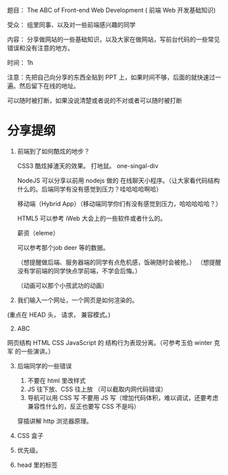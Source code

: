 题目： The ABC of  Front-end Web Development ( 前端 Web 开发基础知识)

受众： 组里同事、以及对一些前端感兴趣的同学

内容： 分享做网站的一些基础知识，以及大家在做网站，写前台代码的一些常见错误和没有注意的地方。


时间： 1h

注意：先把自己向分享的东西全贴到 PPT 上，如果时间不够，后面的就快速过一遍。然后留下在线的地址。



可以随时被打断，如果没说清楚或者说的不对或者可以随时被打断


# 分享提纲

1. 前端到了如何酷炫的地步？

    CSS3 酷炫掉渣天的效果。 打地鼠。 one-singal-div

    NodeJS 可以分享以前用 nodejs 做的 在线聊天小程序。（让大家看代码结构什么的。后端同学有没有感觉到压力？哇哈哈哈啊哈）


    移动端（Hybrid App）（移动端同学你们有没有感觉到压力，哈哈哈哈哈？）

    HTML5 可以参考 iWeb 大会上的一些软件或者什么的。


    薪资（eleme）

    可以参考那个job deer 等的数据。


   （想提醒做后端、服务器端的同学有点危机感，饭碗随时会被抢。）
   （想提醒没有学前端的同学快点学前端，不学会后悔。）

   （动画可以那个小孩武功的动画）


2. 我们输入一个网址，一个网页是如何渲染的。

(重点在 HEAD 头， 请求， 兼容模式。)


2. ABC

 网页结构 HTML CSS JavaScript 的 结构行为表现分离。（可参考玉伯 winter 克军 的一些演讲。）



3. 后端同学的一些错误

   1.  不要在 html 里改样式
   1.  JS 往下放、CSS 往上放 （可以截取内网代码错误）
   1.  导航可以用 CSS 写 不要用 JS  写（增加代码体积，难以调试，还要考虑兼容性什么的，反正也要写 CSS 不是吗）

   穿插讲解 http 浏览器原理。


4.  CSS  盒子




5.  优先级。

5.  head 里的标签



